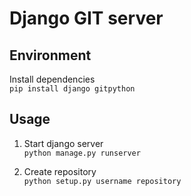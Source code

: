 # Django GIT server

## Environment
Install dependencies  
`pip install django gitpython`

## Usage
1) Start django server  
`python manage.py runserver`

2) Create repository  
`python setup.py username repository`